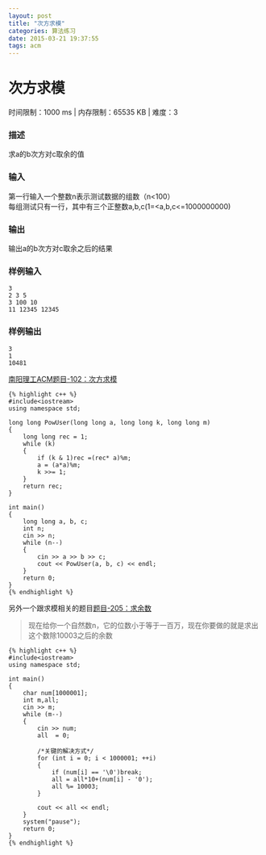 ```yaml
---
layout: post
title: "次方求模"
categories: 算法练习
date: 2015-03-21 19:37:55
tags: acm
---
```


# 次方求模

时间限制：1000 ms  |  内存限制：65535 KB | 难度：3  

### 描述

求a的b次方对c取余的值

### 输入

<!-- more -->

第一行输入一个整数n表示测试数据的组数（n<100）  
每组测试只有一行，其中有三个正整数a,b,c(1=<a,b,c<=1000000000)

### 输出

输出a的b次方对c取余之后的结果  

### 样例输入

	3
	2 3 5
	3 100 10
	11 12345 12345

### 样例输出

	3
	1
	10481

[南阳理工ACM题目-102：次方求模](http://acm.nyist.net/JudgeOnline/problem.php?pid=102)

	{% highlight c++ %}
	#include<iostream>
	using namespace std;
	
	long long PowUser(long long a, long long k, long long m)
	{
		long long rec = 1;
		while (k)
		{
			if (k & 1)rec =(rec* a)%m;
			a = (a*a)%m;
			k >>= 1; 
		}
		return rec;
	}
	
	int main()
	{
		long long a, b, c;
		int n;
		cin >> n;
		while (n--)
		{
			cin >> a >> b >> c;
			cout << PowUser(a, b, c) << endl;
		}
		return 0;
	}
	{% endhighlight %}


另外一个跟求模相关的题目[题目-205：求余数](http://acm.nyist.net/JudgeOnline/problem.php?pid=205)  
>现在给你一个自然数n，它的位数小于等于一百万，现在你要做的就是求出这个数除10003之后的余数

	{% highlight c++ %}
	#include<iostream>
	using namespace std;
	
	int main()
	{
		char num[1000001];
		int m,all;
		cin >> m;
		while (m--)
		{
			cin >> num;
			all  = 0;

			/*关键的解决方式*/
			for (int i = 0; i < 1000001; ++i)
			{
				if (num[i] == '\0')break;
				all = all*10+(num[i] - '0');
				all %= 10003;
			}

			cout << all << endl;
		}
		system("pause");
		return 0;
	}
	{% endhighlight %}
